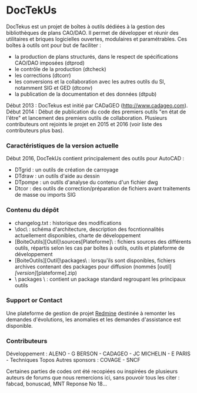 # DocTekUs
DocTekus est un projet de boîtes à outils dédiées à la gestion des bibliothèques de plans CAO/DAO.
Il permet de développer et réunir des utilitaires et briques logicielles ouvertes, modulaires et paramétrables.
Ces boîtes à outils ont pour but de faciliter :
- la production de plans structurés, dans le respect de spécifications CAO/DAO imposées (dtprod)
- le contrôle de la production (dtcheck)
- les corrections (dtcorr)
- les conversions et la collaboration avec les autres outils du SI, notamment SIG et GED (dtconv)
- la publication de la documentation et des données (dtpub)

Début 2013 : DocTekus est initié par CADaGEO (http://www.cadageo.com).
Début 2014 : Début de publication du code des premiers outils "en état de l'être" et lancement des premiers outils de collaboration. 
Plusieurs contributeurs ont rejoints le projet en 2015 et 2016 (voir liste des contributeurs plus bas).

### Caractéristiques de la version actuelle
Début 2016, DocTekUs contient principalement des outils pour AutoCAD :
* DTgrid : un outils de création de carroyage
* DTdraw : un outils d'aide au dessin
* DTpompe : un outils d'analyse du contenu d'un fichier dwg
* Dtcor : des outils de correction/préparation de fichiers avant traitements de masse ou imports SIG
 
### Contenu du dépôt
* changelog.txt : historique des modifications
* \doc\ : schéma d'architecture, description des focntionnalités actuellement disponibles, charte de développement
* \[BoiteOutils]\[Outil]\sources\[Plateforme]\ : fichiers sources des différents outils, répartis selon les cas par boîtes à outils, outils et plateforme de développement
* \[BoiteOutils]\[Outil]\packages\ : lorsqu'ils sont disponibles, fichiers archives contenant des packages pour diffusion (nommés [outil]_[version]_[plateforme].zip)
* \ packages \ : contient un package standard regroupant les principaux outils

### Support or Contact
Une plateforme de gestion de projet [Redmine](http://redmine.cadageo.com/) destinée à remonter les demandes d'évolutions, les anomalies et les demandes d'assistance est disponible. 

### Contributeurs
Développement : ALENO - G BERSON - CADAGEO - JC MICHELIN - E PARIS - Techniques Topos
Autres sponsors : COVAGE - SNCF

Certaines parties de codes ont été recopiées ou inspirées de plusieurs auteurs de forums que nous remercions ici, sans pouvoir tous les citer : fabcad, bonuscad, MNT Reponse No 18...